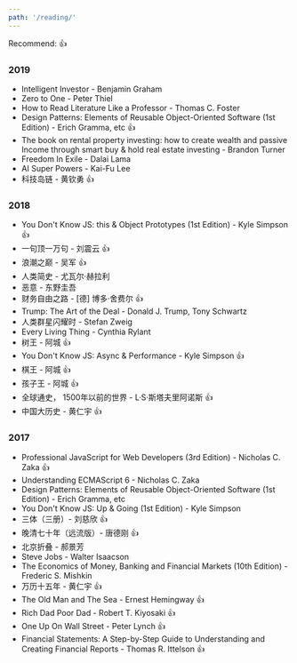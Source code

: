 ```yaml
---
path: '/reading/'
---
```

Recommend: :thumbsup:
### 2019
 - Intelligent Investor - Benjamin Graham
 - Zero to One - Peter Thiel
 - How to Read Literature Like a Professor - Thomas C. Foster
 - Design Patterns: Elements of Reusable Object-Oriented Software (1st Edition) - Erich Gramma, etc :thumbsup:
 - The book on rental property investing:  how to create wealth and passive Income through smart buy & hold real estate investing - Brandon Turner
 - Freedom In Exile - Dalai Lama
 - AI Super Powers - Kai-Fu Lee
 - 科技岛链 - 黄钦勇 :thumbsup:


### 2018
 - You Don't Know JS: this & Object Prototypes (1st Edition) - Kyle Simpson :thumbsup:
 - 一句顶一万句 - 刘震云 :thumbsup:
 - 浪潮之巅 - 吴军 :thumbsup:
 - 人类简史 - 尤瓦尔·赫拉利 
 - 恶意 - 东野圭吾
 - 财务自由之路 - [德] 博多·舍费尔 :thumbsup:
 - Trump: The Art of the Deal - Donald J. Trump, Tony Schwartz
 - 人类群星闪耀时 - Stefan Zweig
 - Every Living Thing - Cynthia Rylant
 - 树王 - 阿城 :thumbsup:
 - You Don't Know JS: Async & Performance - Kyle Simpson :thumbsup:
 - 棋王 - 阿城 :thumbsup:
 - 孩子王 - 阿城 :thumbsup:
 - 全球通史， 1500年以前的世界 - L·S·斯塔夫里阿诺斯 :thumbsup: 
 - 中国大历史 - 黄仁宇 :thumbsup:

### 2017
 - Professional JavaScript for Web Developers (3rd Edition) - Nicholas C. Zaka :thumbsup:
 - Understanding ECMAScript 6 - Nicholas C. Zaka
 - Design Patterns: Elements of Reusable Object-Oriented Software (1st Edition) - Erich Gramma, etc
 - You Don't Know JS: Up & Going (1st Edition) - Kyle Simpson
 - 三体（三册）- 刘慈欣 :thumbsup:
 - 晚清七十年（远流版）-  唐德刚 :thumbsup:
 - 北京折叠 - 郝景芳
 - Steve Jobs - Walter Isaacson
 - The Economics of Money, Banking and Financial Markets (10th Edition) - Frederic S. Mishkin
 - 万历十五年 - 黄仁宇 :thumbsup:
 - The Old Man and The Sea - Ernest Hemingway :thumbsup:
 - Rich Dad Poor Dad - Robert T. Kiyosaki :thumbsup:
 - One Up On Wall Street - Peter Lynch :thumbsup:
 - Financial Statements: A Step-by-Step Guide to Understanding and Creating Financial Reports - Thomas R. Ittelson :thumbsup:
